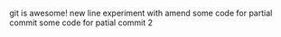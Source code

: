 git is awesome!
new line
experiment with amend
some code for partial commit
some code for patial commit 2
